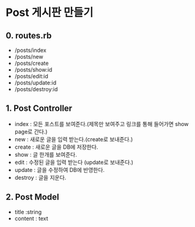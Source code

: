 # Post 게시판 만들기

## 0. routes.rb
- /posts/index
- /posts/new
- /posts/create
- /posts/show:id
- /posts/edit:id
- /posts/update:id
- /posts/destroy:id

## 1. Post Controller
- index : 모든 포스트를 보여준다.(제목만 보여주고 링크를 통해 들어가면 show page로 간다.)
- new : 새로운 글을 입력 받는다.(create로 보내준다.)
- create : 새로운 글을 DB에 저장한다.
- show :  글 한개를 보여준다.
- edit : 수정된 글을 입력 받는다 (update로 보내준다.)
- update : 글을 수정하여 DB에 반영한다.
- destroy : 글을 지운다.

## 2. Post Model
- title :string
- content : text
